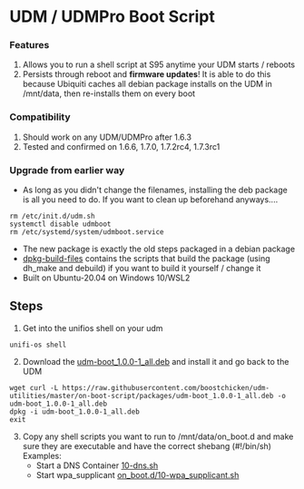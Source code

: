 # UDM / UDMPro Boot Script
### Features
1. Allows you to run a shell script at S95 anytime your UDM starts / reboots
1. Persists through reboot and **firmware updates**! It is able to do this because Ubiquiti caches all debian package installs on the UDM in /mnt/data, then re-installs them on every boot


### Compatibility
1. Should work on any UDM/UDMPro after 1.6.3
2. Tested and confirmed on 1.6.6, 1.7.0, 1.7.2rc4, 1.7.3rc1

### Upgrade from earlier way
* As long as you didn't change the filenames, installing the deb package is all you need to do.  If you want to clean up beforehand anyways....
```
rm /etc/init.d/udm.sh
systemctl disable udmboot
rm /etc/systemd/system/udmboot.service
```
* The new package is exactly the old steps packaged in a debian package
* [dpkg-build-files](dpkg-build-files) contains the scripts that build the package (using dh_make and debuild) if you want to build it yourself / change it
* Built on Ubuntu-20.04 on Windows 10/WSL2

## Steps
1. Get into the unifios shell on your udm
```shell script
unifi-os shell
```
2. Download the [udm-boot_1.0.0-1_all.deb](packages/udm-boot_1.0.0-1_all.deb) and install it and go back to the UDM
```shell script
wget curl -L https://raw.githubusercontent.com/boostchicken/udm-utilities/master/on-boot-script/packages/udm-boot_1.0.0-1_all.deb -o udm-boot_1.0.0-1_all.deb
dpkg -i udm-boot_1.0.0-1_all.deb
exit
```
3. Copy any shell scripts you want to run to /mnt/data/on_boot.d and make sure they are executable and have the correct shebang (#!/bin/sh)
    Examples: 
    * Start a DNS Container [10-dns.sh](../dns-common/on_boot.d/10-dns.sh)
    * Start wpa_supplicant [on_boot.d/10-wpa_supplicant.sh](examples/udm-files/on_boot.d/10-start-containers.sh)
   